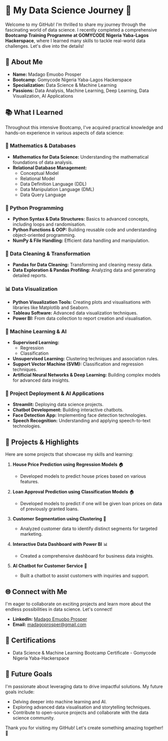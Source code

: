 # 🌟 My Data Science Journey 🌟

Welcome to my GitHub! I'm thrilled to share my journey through the fascinating world of data science. I recently completed a comprehensive **Bootcamp Training Programme at GOMYCODE Nigeria Yaba-Lagos Hackerspace**, where I learned many skills to tackle real-world data challenges. Let's dive into the details!

## 🚀 About Me
- **Name:** Madago Emuobo Prosper
- **Bootcamp:** Gomycode Nigeria Yaba-Lagos Hackerspace
- **Specialization:** Data Science & Machine Learning
- **Passions:** Data Analysis, Machine Learning, Deep Learning, Data Visualization, AI Applications

## 📚 What I Learned
Throughout this intensive Bootcamp, I've acquired practical knowledge and hands-on experience in various aspects of data science:

### 🧮 Mathematics & Databases
- **Mathematics for Data Science:** Understanding the mathematical foundations of data analysis.
- **Relational Database Management:**
  - Conceptual Model
  - Relational Model
  - Data Definition Language (DDL)
  - Data Manipulation Language (DML)
  - Data Query Language

### 🐍 Python Programming
- **Python Syntax & Data Structures:** Basics to advanced concepts, including loops and randomisation.
- **Python Functions & OOP:** Building reusable code and understanding object-oriented programming.
- **NumPy & File Handling:** Efficient data handling and manipulation.

### 🧹 Data Cleaning & Transformation
- **Pandas for Data Cleaning:** Transforming and cleaning messy data.
- **Data Exploration & Pandas Profiling:** Analyzing data and generating detailed reports.

### 📊 Data Visualization
- **Python Visualization Tools:** Creating plots and visualisations with libraries like Matplotlib and Seaborn.
- **Tableau Software:** Advanced data visualization techniques.
- **Power BI:** From data collection to report creation and visualisation.

### 🤖 Machine Learning & AI
- **Supervised Learning:**
  - Regression
  - Classification
- **Unsupervised Learning:** Clustering techniques and association rules.
- **Support Vector Machine (SVM):** Classification and regression techniques.
- **Artificial Neural Networks & Deep Learning:** Building complex models for advanced data insights.

### 🚀 Project Deployment & AI Applications
- **Streamlit:** Deploying data science projects.
- **Chatbot Development:** Building interactive chatbots.
- **Face Detection App:** Implementing face detection technologies.
- **Speech Recognition:** Understanding and applying speech-to-text technologies.

## 🌟 Projects & Highlights
Here are some projects that showcase my skills and learning:

1. **House Price Prediction using Regression Models** 🏠
   - Developed models to predict house prices based on various features.

2. **Loan Approval Prediction using Classification Models** 🏠
   - Developed models to predict if one will be given loan prices on data of previously granted loans.

3. **Customer Segmentation using Clustering** 🎯
   - Analyzed customer data to identify distinct segments for targeted marketing.

4. **Interactive Data Dashboard with Power BI** 📊
   - Created a comprehensive dashboard for business data insights.

5. **AI Chatbot for Customer Service** 💬
   - Built a chatbot to assist customers with inquiries and support.

## 🌐 Connect with Me
I'm eager to collaborate on exciting projects and learn more about the endless possibilities in data science. Let's connect!

- **LinkedIn:** [Madago Emuobo Prosper](https://www.linkedin.com/in/emuobo-prosper-madago/)
- **Email:** [madagoprosper@gmail.com](mailto:madagoprosper@gmail.com)

## 📜 Certifications
- Data Science & Machine Learning Bootcamp Certificate - Gomycode Nigeria Yaba-Hackerspace

## 🎯 Future Goals
I'm passionate about leveraging data to drive impactful solutions. My future goals include:

- Delving deeper into machine learning and AI.
- Exploring advanced data visualisation and storytelling techniques.
- Contribute to open-source projects and collaborate with the data science community.

Thank you for visiting my GitHub! Let's create something amazing together! 🚀
